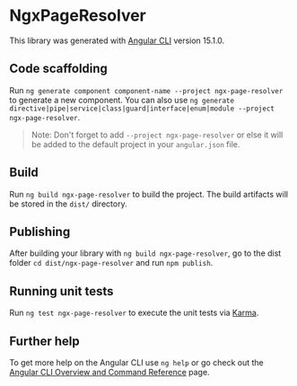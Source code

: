 # NgxPageResolver

This library was generated with [Angular CLI](https://github.com/angular/angular-cli) version 15.1.0.

## Code scaffolding

Run `ng generate component component-name --project ngx-page-resolver` to generate a new component. You can also use `ng generate directive|pipe|service|class|guard|interface|enum|module --project ngx-page-resolver`.
> Note: Don't forget to add `--project ngx-page-resolver` or else it will be added to the default project in your `angular.json` file. 

## Build

Run `ng build ngx-page-resolver` to build the project. The build artifacts will be stored in the `dist/` directory.

## Publishing

After building your library with `ng build ngx-page-resolver`, go to the dist folder `cd dist/ngx-page-resolver` and run `npm publish`.

## Running unit tests

Run `ng test ngx-page-resolver` to execute the unit tests via [Karma](https://karma-runner.github.io).

## Further help

To get more help on the Angular CLI use `ng help` or go check out the [Angular CLI Overview and Command Reference](https://angular.io/cli) page.
